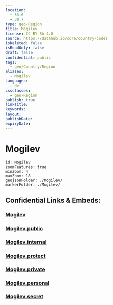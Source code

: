 ```yaml
---
location:
  - 53.6
  - 30.7
type: geo-Region
title: Mogilev
license: CC BY-SA 4.0
source: https://datahub.io/core/country-codes
isDeleted: false
isReadOnly: false
draft: false
confidential: public
tags:
  - geo/Country/Region
aliases:
  - Mogilev
Languages:
  - de
cssclasses:
  - geo-Region
publish: true
linkTitle:
keywords:
layout:
publishDate:
expiryDate:
---
```


# Mogilev

```leaflet
id: Mogilev
zoomFeatures: true 
minZoom: 4 
maxZoom: 18
geojsonFolder: ./Mogilev/
markerFolder: ./Mogilev/
```


## Confidential Links & Embeds: 

### [Mogilev](/_Standards/Earth/Continent/Europe/Europe~East/Belarus/Oblasts~Belarus/Mogilev.md) 

### [Mogilev.public](/_public/Earth/Continent/Europe/Europe~East/Belarus/Oblasts~Belarus/Mogilev.public.md) 

### [Mogilev.internal](/_internal/Earth/Continent/Europe/Europe~East/Belarus/Oblasts~Belarus/Mogilev.internal.md) 

### [Mogilev.protect](/_protect/Earth/Continent/Europe/Europe~East/Belarus/Oblasts~Belarus/Mogilev.protect.md) 

### [Mogilev.private](/_private/Earth/Continent/Europe/Europe~East/Belarus/Oblasts~Belarus/Mogilev.private.md) 

### [Mogilev.personal](/_personal/Earth/Continent/Europe/Europe~East/Belarus/Oblasts~Belarus/Mogilev.personal.md) 

### [Mogilev.secret](/_secret/Earth/Continent/Europe/Europe~East/Belarus/Oblasts~Belarus/Mogilev.secret.md)

